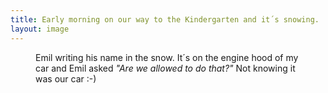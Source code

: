 ```yaml
---
title: Early morning on our way to the Kindergarten and it´s snowing. 
layout: image
---
```

<figure>
<img src="/img/IMG_0240.jpg" alt="">
<figcaption>Emil writing his name in the snow. It´s on the engine hood of my car and Emil asked <em>"Are we allowed to do that?"</em> Not knowing it was our car :-)</figcaption>
</figure>
